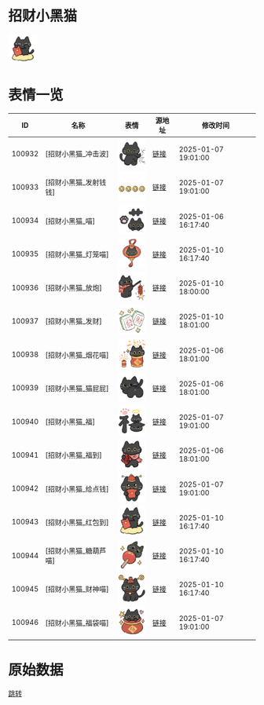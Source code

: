 # 招财小黑猫

<img src="./cover.png" height="60" alt="cover" />

# 表情一览

|ID|名称|表情|源地址|修改时间|
|----|----|----|----|----|
|100932|[招财小黑猫_冲击波]|<img src="./pic/100932_%5B招财小黑猫_冲击波%5D.png" height="60" alt="冲击波"/>|[链接](https://i0.hdslb.com/bfs/garb/0d52b90413a8ae0af347d7f19a4fe3248e34e5a8.png)|2025-01-07 19:01:00|
|100933|[招财小黑猫_发射钱钱]|<img src="./pic/100933_%5B招财小黑猫_发射钱钱%5D.png" height="60" alt="发射钱钱"/>|[链接](https://i0.hdslb.com/bfs/garb/132893c4c8dd4259a4f3fc83094cd786bd194f5a.png)|2025-01-07 19:01:00|
|100934|[招财小黑猫_喵]|<img src="./pic/100934_%5B招财小黑猫_喵%5D.png" height="60" alt="喵"/>|[链接](https://i0.hdslb.com/bfs/garb/f0978b7a4fa50b9e4a48f3c71ecd056f5364d1b7.png)|2025-01-06 16:17:40|
|100935|[招财小黑猫_灯笼喵]|<img src="./pic/100935_%5B招财小黑猫_灯笼喵%5D.png" height="60" alt="灯笼喵"/>|[链接](https://i0.hdslb.com/bfs/garb/3a08e918cfe2628744a0b3abc9eaa96e1e15cee0.png)|2025-01-10 16:17:40|
|100936|[招财小黑猫_放炮]|<img src="./pic/100936_%5B招财小黑猫_放炮%5D.png" height="60" alt="放炮"/>|[链接](https://i0.hdslb.com/bfs/garb/3132608a34bb031f3fb8beebf1a989634804b1fa.png)|2025-01-10 18:00:00|
|100937|[招财小黑猫_发财]|<img src="./pic/100937_%5B招财小黑猫_发财%5D.png" height="60" alt="发财"/>|[链接](https://i0.hdslb.com/bfs/garb/5a074d2508a4cbde4fa76c0dca3be660553293e3.png)|2025-01-10 18:01:00|
|100938|[招财小黑猫_烟花喵]|<img src="./pic/100938_%5B招财小黑猫_烟花喵%5D.png" height="60" alt="烟花喵"/>|[链接](https://i0.hdslb.com/bfs/garb/5598ce5aef1b4dd8b1312ccab868d643995b14d6.png)|2025-01-06 18:01:00|
|100939|[招财小黑猫_猫屁屁]|<img src="./pic/100939_%5B招财小黑猫_猫屁屁%5D.png" height="60" alt="猫屁屁"/>|[链接](https://i0.hdslb.com/bfs/garb/b2d41103fb77f9857f09c1f3c3286f25f3b79f29.png)|2025-01-06 18:01:00|
|100940|[招财小黑猫_福]|<img src="./pic/100940_%5B招财小黑猫_福%5D.png" height="60" alt="福"/>|[链接](https://i0.hdslb.com/bfs/garb/234150afe336d1ee4ba7ce336a58380f365d90ad.png)|2025-01-07 19:01:00|
|100941|[招财小黑猫_福到]|<img src="./pic/100941_%5B招财小黑猫_福到%5D.png" height="60" alt="福到"/>|[链接](https://i0.hdslb.com/bfs/garb/ee5f63d58ea223576df6341715b97c15dd4cbc4e.png)|2025-01-06 18:01:00|
|100942|[招财小黑猫_给点钱]|<img src="./pic/100942_%5B招财小黑猫_给点钱%5D.png" height="60" alt="给点钱"/>|[链接](https://i0.hdslb.com/bfs/garb/36ca46dda205fd13409083c863bcd94256785622.png)|2025-01-07 19:01:00|
|100943|[招财小黑猫_红包到]|<img src="./pic/100943_%5B招财小黑猫_红包到%5D.png" height="60" alt="红包到"/>|[链接](https://i0.hdslb.com/bfs/garb/952734b4467fd6c38a864f6d3f7fc1f05cb5a83e.png)|2025-01-10 16:17:40|
|100944|[招财小黑猫_糖葫芦喵]|<img src="./pic/100944_%5B招财小黑猫_糖葫芦喵%5D.png" height="60" alt="糖葫芦喵"/>|[链接](https://i0.hdslb.com/bfs/garb/b09c6fd2da7bd69cea142a7eb21ac8e49655fe3e.png)|2025-01-10 16:17:40|
|100945|[招财小黑猫_财神喵]|<img src="./pic/100945_%5B招财小黑猫_财神喵%5D.png" height="60" alt="财神喵"/>|[链接](https://i0.hdslb.com/bfs/garb/74726670c99278ae36d3d2d33ead65f75df245f4.png)|2025-01-10 16:17:40|
|100946|[招财小黑猫_福袋喵]|<img src="./pic/100946_%5B招财小黑猫_福袋喵%5D.png" height="60" alt="福袋喵"/>|[链接](https://i0.hdslb.com/bfs/garb/ca585e4aed66d6638432db11636f5fe2d3800df8.png)|2025-01-07 19:01:00|

# 原始数据

[跳转](./raw.json)

